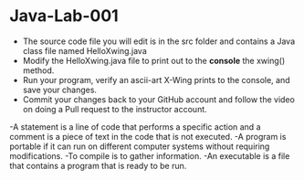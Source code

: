 # Java-Lab-001

* The source code file you will edit is in the src folder and contains a Java class file named HelloXwing.java
* Modify the HelloXwing.java file to print out to the **console** the xwing() method.
* Run your program, verify an ascii-art X-Wing prints to the console, and save your changes.
* Commit your changes back to your GitHub account and follow the video on doing a Pull request to the instructor account.

-A statement is a line of code that performs a specific action and a comment is a piece of text in the code that is not executed.
-A program is portable if it can run on different computer systems without requiring modifications.
-To compile is to gather information.
-An executable is a file that contains a program that is ready to be run.